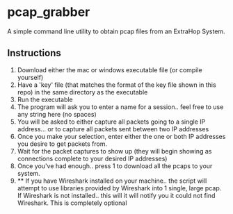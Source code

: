 # pcap_grabber

A simple command line utility to obtain pcap files from an ExtraHop System.

## Instructions

1. Download either the mac or windows executable file (or compile yourself)
2. Have a 'key' file (that matches the format of the key file shown in this repo) in the same directory as the executable
3. Run the executable
4. The program will ask you to enter a name for a session.. feel free to use any string here (no spaces)
5. You will be asked to either capture all packets going to a single IP address... or to capture all packets sent between two IP addresses
6. Once you make your selection, enter either the one or both IP addresses you desire to get packets from.
7. Wait for the packet captures to show up (they will begin showing as connections complete to your desired IP addresses)
8. Once you've had enough.. press 1 to download all the pcaps to your system.
9. ** If you have Wireshark installed on your machine.. the script will attempt to use libraries provided by Wireshark into 1 single, large pcap.  If Wireshark is not installed.. this will it will notify you it could not find Wireshark.  This is completely optional
